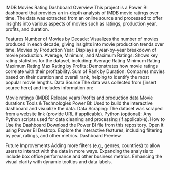 IMDB Movies Rating Dashboard
Overview
This project is a Power BI dashboard that provides an in-depth analysis of IMDB movie ratings over time. The data was extracted from an online source and processed to offer insights into various aspects of movies such as ratings, production year, profits, and duration.

Features
Number of Movies by Decade: Visualizes the number of movies produced in each decade, giving insights into movie production trends over time.
Movies by Production Year: Displays a year-by-year breakdown of movie production.
Average, Minimum, and Maximum Ratings: Shows key rating statistics for the dataset, including:
Average Rating
Minimum Rating
Maximum Rating
Max Rating by Profits: Demonstrates how movie ratings correlate with their profitability.
Sum of Rank by Duration: Compares movies based on their duration and overall rank, helping to identify the most popular movie lengths.
Data Source
The data was collected from [insert source here] and includes information on:

Movie ratings (IMDB)
Release years
Profits and production data
Movie durations
Tools & Technologies
Power BI: Used to build the interactive dashboard and visualize the data.
Data Scraping: The dataset was scraped from a website link (provide URL if applicable).
Python (optional): Any Python scripts used for data cleaning and processing (if applicable).
How to Use the Dashboard
Download the Power BI file from this repository.
Open it using Power BI Desktop.
Explore the interactive features, including filtering by year, ratings, and other metrics.
Dashboard Preview

Future Improvements
Adding more filters (e.g., genres, countries) to allow users to interact with the data in more ways.
Expanding the analysis to include box office performance and other business metrics.
Enhancing the visual clarity with dynamic tooltips and data labels.

